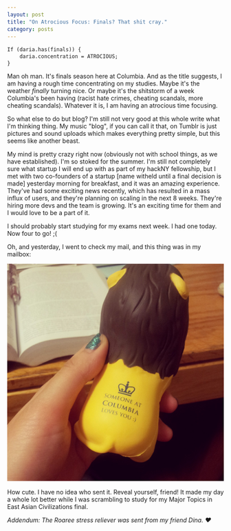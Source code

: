 ```yaml
---
layout: post
title: "On Atrocious Focus: Finals? That shit cray."
category: posts
---
```


	If (daria.has(finals)) { 
		daria.concentration = ATROCIOUS; 
	}

Man oh man. It's finals season here at Columbia. And as the title suggests, I am having a rough time concentrating on my studies. Maybe it's the weather *finally* turning nice. Or maybe it's the shitstorm of a week Columbia's been having (racist hate crimes, cheating scandals, more cheating scandals). Whatever it is, I am having an atrocious time focusing.

So what else to do but blog? I'm still not very good at this whole write what I'm thinking thing. My music "blog", if you can call it that, on Tumblr is just pictures and sound uploads which makes everything pretty simple, but this seems like another beast.

My mind is pretty crazy right now (obviously not with school things, as we have established). I'm so stoked for the summer. I'm still not completely sure what startup I will end up with as part of my hackNY fellowship, but I met with two co-founders of a startup [name witheld until a final decision is made] yesterday morning for breakfast, and it was an amazing experience. They've had some exciting news recently, which has resulted in a mass influx of users, and they're planning on scaling in the next 8 weeks. They're hiring more devs and the team is growing. It's an exciting time for them and I would love to be a part of it.

I should probably start studying for my exams next week. I had one today. Now four to go! ;(

Oh, and yesterday, I went to check my mail, and this thing was in my mailbox:

![Roaree](/images/stressroaree.jpg)

How cute. I have no idea who sent it. Reveal yourself, friend! 
It made my day a whole lot better while I was scrambling to study for my Major Topics in East Asian Civilizations final.

*Addendum: The Roaree stress reliever was sent from my friend Dina. &hearts;*